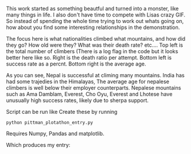 This work started as something beautful and turned into a monster, like many things in life. I also don't have time to compete with Lisas crazy GIF.
So instead of spending the whole time trying to work out whats going on, how about you find some interesting relationships in the demonstration.

The focus here is what nationalities climbed what mountains, and how did they go? How old were they? What was their death rate? etc....
Top left is the total number of climbers (There is a log flag in the code but it looks better here like so. Right is the death ratio per attempt. Bottom left is success rate as a percnt. Bottom right is the average age. 

As you can see, Nepal is successful at climing many mountains. India has had some trajedies in the Himalayas, The average age for nepalese climbers is well below their employer counterparts. Nepalese mountains such as Ama Damblam, Everest, Cho Oyu, Everest and Lhotese have unusually high success rates, likely due to sherpa support. 


Script can be run like
Create these by running

```python pittman_plotathon_entry.py```

Requires Numpy, Pandas and matplotlib. 

Which produces my entry:

```![PittmanHimalyanEntry](https://user-images.githubusercontent.com/43157282/142780621-153c13f9-c54e-4680-b47d-4eaa02a525ce.png)
